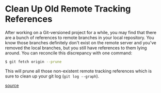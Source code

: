 # Clean Up Old Remote Tracking References

After working on a Git-versioned project for a while, you may find that
there are a bunch of references to remote branches in your local repository.
You know those branches definitely don't exist on the remote server and
you've removed the local branches, but
you still have references to them lying around. You can reconcile this
discrepancy with one command:

```bash
$ git fetch origin --prune
```

This will prune all those non-existent remote tracking references which is
sure to clean up your git log (`git log --graph`).

[source](http://stackoverflow.com/a/3184742/535590)
